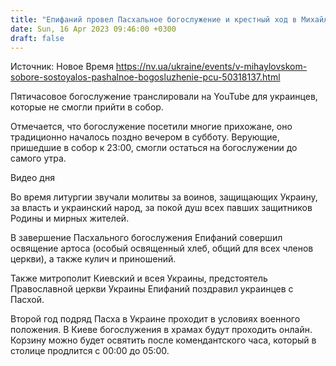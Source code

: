 ```yaml
---
title: "Епифаний провел Пасхальное богослужение и крестный ход в Михайловском соборе — видео"
date: Sun, 16 Apr 2023 09:46:00 +0300
draft: false
---
```

Источник: Новое Время https://nv.ua/ukraine/events/v-mihaylovskom-sobore-sostoyalos-pashalnoe-bogosluzhenie-pcu-50318137.html


Пятичасовое богослужение транслировали на YouTube для украинцев, которые не смогли прийти в собор.

Отмечается, что богослужение посетили многие прихожане, оно традиционно началось поздно вечером в субботу. Верующие, пришедшие в собор к 23:00, смогли остаться на богослужении до самого утра.

  Видео дня   

Во время литургии звучали молитвы за воинов, защищающих Украину, за власть и украинский народ, за покой душ всех павших защитников Родины и мирных жителей.

В завершение Пасхального богослужения Епифаний совершил освящение артоса (особый освященный хлеб, общий для всех членов церкви), а также кулич и приношений.

Также митрополит Киевский и всея Украины, предстоятель Православной церкви Украины Епифаний поздравил украинцев с Пасхой.

Второй год подряд Пасха в Украине проходит в условиях военного положения. В Киеве богослужения в храмах будут проходить онлайн. Корзину можно будет освятить после комендантского часа, который в столице продлится с 00:00 до 05:00.
